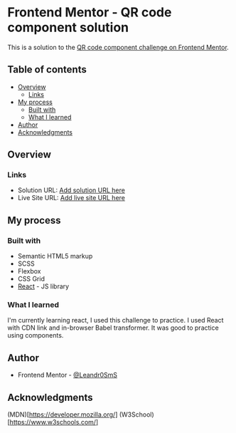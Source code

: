 # Frontend Mentor - QR code component solution

This is a solution to the [QR code component challenge on Frontend Mentor](https://www.frontendmentor.io/challenges/qr-code-component-iux_sIO_H).

## Table of contents

- [Overview](#overview)
  - [Links](#links)
- [My process](#my-process)
  - [Built with](#built-with)
  - [What I learned](#what-i-learned)
- [Author](#author)
- [Acknowledgments](#acknowledgments)

## Overview

### Links

- Solution URL: [Add solution URL here](https://your-solution-url.com)
- Live Site URL: [Add live site URL here](https://your-live-site-url.com)

## My process

### Built with

- Semantic HTML5 markup
- SCSS
- Flexbox
- CSS Grid
- [React](https://reactjs.org/) - JS library

### What I learned

I'm currently learning react, I used this challenge to practice.
I used React with CDN link and in-browser Babel transformer.
It was good to practice using components.

## Author

- Frontend Mentor - [@Leandr0SmS](https://www.frontendmentor.io/profile/Leandr0SmS)

## Acknowledgments

(MDN)[https://developer.mozilla.org/]
(W3School)[https://www.w3schools.com/]


